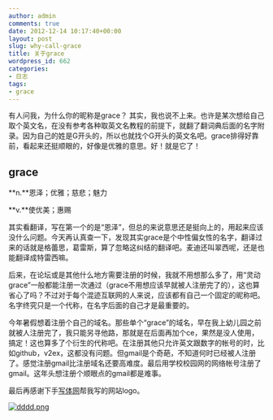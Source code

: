 ```yaml
---
author: admin
comments: true
date: 2012-12-14 10:17:40+00:00
layout: post
slug: why-call-grace
title: 关于grace
wordpress_id: 662
categories:
- 日志
tags:
- grace
---
```


有人问我，为什么你的昵称是grace？
其实，我也说不上来。也许是某次想给自己取个英文名，在没有参考各种取英文名教程的前提下，就翻了翻词典后面的名字附录。因为自己的姓是G开头的，所以也就找个G开头的英文名吧。grace排得好靠前，看起来还挺顺眼的，好像是优雅的意思。好！就是它了！



 
## grace 
	
**n.**恩泽；优雅；慈悲；魅力

**v.**使优美；惠赐



其实看翻译，写在第一个的是“恩泽”，但总的来说意思还是挺向上的，用起来应该没什么问题。今天再认真查一下，发现其实grace是个中性偏女性的名字，翻译过来的话就是格蕾思，葛雷斯，算了忽略这纠结的翻译吧。麦迪还叫翠西呢，还是也能翻译成特雷西嘛。

后来，在论坛或是其他什么地方需要注册的时候，我就不用想那么多了，用“灵动grace”一般都能注册一次通过（grace不用想应该早就被人注册完了的），这也算省心了吗？不过对于每个混迹互联网的人来说，应该都有自己一个固定的昵称吧。名字终究只是一个代称，在名字后面的自己才是最重要的。

今年暑假想着注册个自己的域名。那些单个“grace”的域名，早在我上幼儿园之前就被人注册完了，我只能另寻他路，那就是在后面再加个ce，果然是没人使用，搞定！这也算多了个衍生的代称吧。在注册其他只允许英文跟数字的帐号的时，比如github，v2ex，这都没有问题。但gmail是个奇葩，不知道何时已经被人注册了。感觉注册gmail比注册域名还要高难度。最后用学校校园网的网络帐号注册了gmail。这年头想注册个顺眼点的gmail都是难事。

最后再感谢下手[写体网](http://shouxieti.com/?p=1515)帮我写的网站logo。

[![dddd.png](http://gracece.net/blog/wp-content/uploads/2012/12/dddd.png)](http://gracece.net/blog/wp-content/uploads/2012/12/dddd.png)





